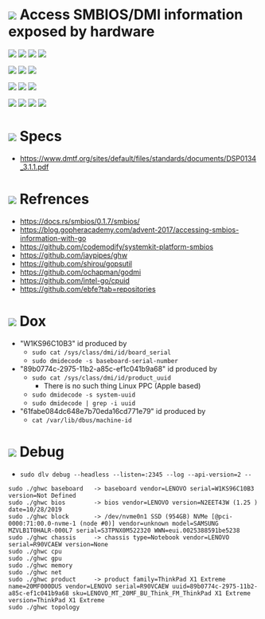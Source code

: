 # ![](https://fonts.gstatic.com/s/i/materialicons/bookmarks/v4/24px.svg) Access SMBIOS/DMI information exposed by hardware
[![](https://img.shields.io/github/v/release/codemodify/systemkit-platform-smbios?style=flat-square)](https://github.com/codemodify/systemkit-platform-smbios/releases/latest)
![](https://img.shields.io/github/languages/code-size/codemodify/systemkit-platform-smbios?style=flat-square)
![](https://img.shields.io/github/last-commit/codemodify/systemkit-platform-smbios?style=flat-square)
[![](https://img.shields.io/badge/license-0--license-brightgreen?style=flat-square)](https://github.com/codemodify/TheFreeLicense)

![](https://img.shields.io/github/workflow/status/codemodify/systemkit-platform-smbios/qa?style=flat-square)
![](https://img.shields.io/github/issues/codemodify/systemkit-platform-smbios?style=flat-square)
[![](https://goreportcard.com/badge/github.com/codemodify/systemkit-platform-smbios?style=flat-square)](https://goreportcard.com/report/github.com/codemodify/systemkit-platform-smbios)

[![](https://img.shields.io/badge/godoc-reference-brightgreen?style=flat-square)](https://godoc.org/github.com/codemodify/systemkit-platform-smbios)
![](https://img.shields.io/badge/PRs-welcome-brightgreen.svg?style=flat-square)
![](https://img.shields.io/gitter/room/codemodify/systemkit-platform-smbios?style=flat-square)

![](https://img.shields.io/github/contributors/codemodify/systemkit-platform-smbios?style=flat-square)
![](https://img.shields.io/github/stars/codemodify/systemkit-platform-smbios?style=flat-square)
![](https://img.shields.io/github/watchers/codemodify/systemkit-platform-smbios?style=flat-square)
![](https://img.shields.io/github/forks/codemodify/systemkit-platform-smbios?style=flat-square)

# ![](https://fonts.gstatic.com/s/i/materialicons/bookmarks/v4/24px.svg) Specs
- https://www.dmtf.org/sites/default/files/standards/documents/DSP0134_3.1.1.pdf

# ![](https://fonts.gstatic.com/s/i/materialicons/bookmarks/v4/24px.svg) Refrences
- https://docs.rs/smbios/0.1.7/smbios/
- https://blog.gopheracademy.com/advent-2017/accessing-smbios-information-with-go
- https://github.com/codemodify/systemkit-platform-smbios
- https://github.com/jaypipes/ghw
- https://github.com/shirou/gopsutil
- https://github.com/ochapman/godmi
- https://github.com/intel-go/cpuid
- https://github.com/ebfe?tab=repositories


# ![](https://fonts.gstatic.com/s/i/materialicons/bookmarks/v4/24px.svg) Dox
- "W1KS96C10B3" id produced by
	- `sudo cat /sys/class/dmi/id/board_serial`
	- `sudo dmidecode -s baseboard-serial-number`
- "89b0774c-2975-11b2-a85c-ef1c041b9a68" id produced by
	- `sudo cat /sys/class/dmi/id/product_uuid`
		- There is no such thing Linux PPC (Apple based)
	- `sudo dmidecode -s system-uuid`
	- `sudo dmidecode | grep -i uuid`
- "61fabe084dc648e7b70eda16cd771e79" id produced by
	- `cat /var/lib/dbus/machine-id`

# ![](https://fonts.gstatic.com/s/i/materialicons/bookmarks/v4/24px.svg) Debug
- `sudo dlv debug --headless --listen=:2345 --log --api-version=2 --`

```text
sudo ./ghwc baseboard 	-> baseboard vendor=LENOVO serial=W1KS96C10B3 version=Not Defined
sudo ./ghwc bios		-> bios vendor=LENOVO version=N2EET43W (1.25 ) date=10/28/2019
sudo ./ghwc block		-> /dev/nvme0n1 SSD (954GB) NVMe [@pci-0000:71:00.0-nvme-1 (node #0)] vendor=unknown model=SAMSUNG MZVLB1T0HALR-000L7 serial=S3TPNX0M522320 WWN=eui.0025388591be5238
sudo ./ghwc chassis		-> chassis type=Notebook vendor=LENOVO serial=R90VCAEW version=None
sudo ./ghwc cpu
sudo ./ghwc gpu
sudo ./ghwc memory
sudo ./ghwc net
sudo ./ghwc product		-> product family=ThinkPad X1 Extreme name=20MF000DUS vendor=LENOVO serial=R90VCAEW uuid=89b0774c-2975-11b2-a85c-ef1c041b9a68 sku=LENOVO_MT_20MF_BU_Think_FM_ThinkPad X1 Extreme version=ThinkPad X1 Extreme
sudo ./ghwc topology
```